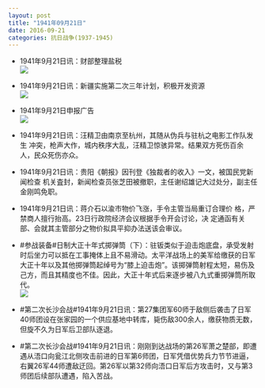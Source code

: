 ```yaml
---
layout: post
title: "1941年09月21日"
date: 2016-09-21
categories: 抗日战争(1937-1945)
---
```


<meta name="referrer" content="no-referrer" />

- 1941年9月21日讯：财部整理盐税 <br/><img src="https://ww4.sinaimg.cn/large/aca367d8jw1f81lqfeaa8j20bj06tt9u.jpg" />

- 1941年9月21日讯：新疆实施第二次三年计划，积极开发资源 <br/><img src="https://ww1.sinaimg.cn/large/aca367d8jw1f81jzul2ayj20i00i30x2.jpg" />

- 1941年9月21日申报广告 <br/><img src="https://ww4.sinaimg.cn/large/aca367d8jw1f81i9tj8ogj20q40hdjy8.jpg" />

- 1941年9月21日讯：汪精卫由南京至杭州，其随从伪兵与驻杭之电影工作队发生 冲突，枪声大作，城内秩序大乱，汪精卫惊骇异常。结果双方死伤百余 人，民众死伤亦众。 

- 1941年9月21日讯：贵阳《朝报》因刊登《独裁者的收入》一文，被国民党新闻检查 机关査封，新闻检查员张芝田被撤职，主任谢绍雄记大过处分，副主任 金刚鸣免职。 

- 1941年9月21日讯：蒋介石以渝市物价飞涨，手令主管当局重订合理价 格，严禁商人擅行抬高。23日行政院经济会议根据手令开会讨论，决 定通函有关部、会就其主管部分之物价拟具平抑办法送该会审议。 

- #参战装备#日制大正十年式掷弹筒（下）：驻钣类似于迫击炮底盘，承受发射时后坐力可以抵在工事掩体上且不易滑动。太平洋战场上的美军给缴获的日军大正十年以及其他掷弹筒起绰号为“膝上迫击炮”。该掷弹筒射程太短，易伤及己方，而且其精度也不佳。因此，大正十年式后来逐步被八九式重掷弹筒所取代。 <br/><img src="https://ww4.sinaimg.cn/large/aca367d8jw1f80z6kqpyzj20fg0i40u8.jpg" />

- #第二次长沙会战#1941年9月21日讯：第27集团军60师于敌侧后袭击了日军40师团设在张家园的一个供应基地中转库，毙伤敌300余人，缴获物质无数，但旋不久为日军后卫部队逐退。 

- #第二次长沙会战#1941年9月21日讯：刚刚到达战场的第26军萧之楚部，即遭遇从浯口向瓮江北侧攻击前进的日军第6师团，日军凭借优势兵力节节进逼，右翼26军44师遭敌迂回。第26军以第32师向浯口日军后方攻击时，又与第3师团后续部队遭遇，陷入苦战。 

